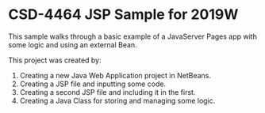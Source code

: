 # CSD-4464 JSP Sample for 2019W

This sample walks through a basic example of a JavaServer Pages app with some
logic and using an external Bean.

This project was created by:

1. Creating a new Java Web Application project in NetBeans.
2. Creating a JSP file and inputting some code.
3. Creating a second JSP file and including it in the first.
3. Creating a Java Class for storing and managing some logic.